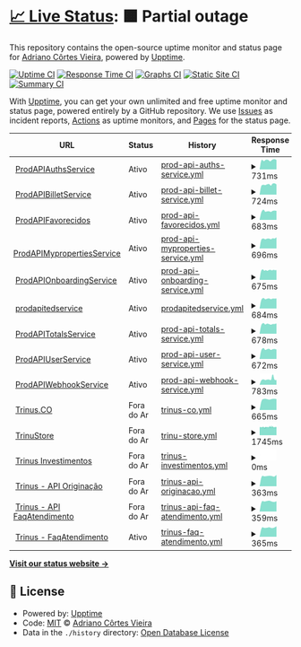 # [📈 Live Status](https://adrianocortes.github.io/TrinusTech): <!--live status--> **🟧 Partial outage**

This repository contains the open-source uptime monitor and status page for [Adriano Côrtes Vieira](https://adrianocortes.github.io/TrinusTech), powered by [Upptime](https://github.com/upptime/upptime).

[![Uptime CI](https://github.com/adrianocortes/TrinusTech/workflows/Uptime%20CI/badge.svg)](https://github.com/adrianocortes/TrinusTech/actions?query=workflow%3A%22Uptime+CI%22)
[![Response Time CI](https://github.com/adrianocortes/TrinusTech/workflows/Response%20Time%20CI/badge.svg)](https://github.com/adrianocortes/TrinusTech/actions?query=workflow%3A%22Response+Time+CI%22)
[![Graphs CI](https://github.com/adrianocortes/TrinusTech/workflows/Graphs%20CI/badge.svg)](https://github.com/adrianocortes/TrinusTech/actions?query=workflow%3A%22Graphs+CI%22)
[![Static Site CI](https://github.com/adrianocortes/TrinusTech/workflows/Static%20Site%20CI/badge.svg)](https://github.com/adrianocortes/TrinusTech/actions?query=workflow%3A%22Static+Site+CI%22)
[![Summary CI](https://github.com/adrianocortes/TrinusTech/workflows/Summary%20CI/badge.svg)](https://github.com/adrianocortes/TrinusTech/actions?query=workflow%3A%22Summary+CI%22)

With [Upptime](https://upptime.js.org), you can get your own unlimited and free uptime monitor and status page, powered entirely by a GitHub repository. We use [Issues](https://github.com/adrianocortes/TrinusTech/issues) as incident reports, [Actions](https://github.com/adrianocortes/TrinusTech/actions) as uptime monitors, and [Pages](https://adrianocortes.github.io/TrinusTech) for the status page.

<!--start: status pages-->
<!-- This summary is generated by Upptime (https://github.com/upptime/upptime) -->
<!-- Do not edit this manually, your changes will be overwritten -->
<!-- prettier-ignore -->
| URL | Status | History | Response Time | Uptime |
| --- | ------ | ------- | ------------- | ------ |
| <img alt="" src="https://favicons.githubusercontent.com/prodapiauthservice.azurewebsites.net" height="13"> [ProdAPIAuthsService](https://prodapiauthservice.azurewebsites.net/swagger/index.html) | Ativo | [prod-api-auths-service.yml](https://github.com/adrianocortes/TrinusTech/commits/HEAD/history/prod-api-auths-service.yml) | <details><summary><img alt="Response time graph" src="./graphs/prod-api-auths-service/response-time-week.png" height="20"> 731ms</summary><br><a href="https://adrianocortes.github.io/TrinusTech/history/prod-api-auths-service"><img alt="Response time 727" src="https://img.shields.io/endpoint?url=https%3A%2F%2Fraw.githubusercontent.com%2Fadrianocortes%2FTrinusTech%2FHEAD%2Fapi%2Fprod-api-auths-service%2Fresponse-time.json"></a><br><a href="https://adrianocortes.github.io/TrinusTech/history/prod-api-auths-service"><img alt="24-hour response time 740" src="https://img.shields.io/endpoint?url=https%3A%2F%2Fraw.githubusercontent.com%2Fadrianocortes%2FTrinusTech%2FHEAD%2Fapi%2Fprod-api-auths-service%2Fresponse-time-day.json"></a><br><a href="https://adrianocortes.github.io/TrinusTech/history/prod-api-auths-service"><img alt="7-day response time 731" src="https://img.shields.io/endpoint?url=https%3A%2F%2Fraw.githubusercontent.com%2Fadrianocortes%2FTrinusTech%2FHEAD%2Fapi%2Fprod-api-auths-service%2Fresponse-time-week.json"></a><br><a href="https://adrianocortes.github.io/TrinusTech/history/prod-api-auths-service"><img alt="30-day response time 725" src="https://img.shields.io/endpoint?url=https%3A%2F%2Fraw.githubusercontent.com%2Fadrianocortes%2FTrinusTech%2FHEAD%2Fapi%2Fprod-api-auths-service%2Fresponse-time-month.json"></a><br><a href="https://adrianocortes.github.io/TrinusTech/history/prod-api-auths-service"><img alt="1-year response time 727" src="https://img.shields.io/endpoint?url=https%3A%2F%2Fraw.githubusercontent.com%2Fadrianocortes%2FTrinusTech%2FHEAD%2Fapi%2Fprod-api-auths-service%2Fresponse-time-year.json"></a></details> | <details><summary><a href="https://adrianocortes.github.io/TrinusTech/history/prod-api-auths-service">100.00%</a></summary><a href="https://adrianocortes.github.io/TrinusTech/history/prod-api-auths-service"><img alt="All-time uptime 100.00%" src="https://img.shields.io/endpoint?url=https%3A%2F%2Fraw.githubusercontent.com%2Fadrianocortes%2FTrinusTech%2FHEAD%2Fapi%2Fprod-api-auths-service%2Fuptime.json"></a><br><a href="https://adrianocortes.github.io/TrinusTech/history/prod-api-auths-service"><img alt="24-hour uptime 100.00%" src="https://img.shields.io/endpoint?url=https%3A%2F%2Fraw.githubusercontent.com%2Fadrianocortes%2FTrinusTech%2FHEAD%2Fapi%2Fprod-api-auths-service%2Fuptime-day.json"></a><br><a href="https://adrianocortes.github.io/TrinusTech/history/prod-api-auths-service"><img alt="7-day uptime 100.00%" src="https://img.shields.io/endpoint?url=https%3A%2F%2Fraw.githubusercontent.com%2Fadrianocortes%2FTrinusTech%2FHEAD%2Fapi%2Fprod-api-auths-service%2Fuptime-week.json"></a><br><a href="https://adrianocortes.github.io/TrinusTech/history/prod-api-auths-service"><img alt="30-day uptime 100.00%" src="https://img.shields.io/endpoint?url=https%3A%2F%2Fraw.githubusercontent.com%2Fadrianocortes%2FTrinusTech%2FHEAD%2Fapi%2Fprod-api-auths-service%2Fuptime-month.json"></a><br><a href="https://adrianocortes.github.io/TrinusTech/history/prod-api-auths-service"><img alt="1-year uptime 100.00%" src="https://img.shields.io/endpoint?url=https%3A%2F%2Fraw.githubusercontent.com%2Fadrianocortes%2FTrinusTech%2FHEAD%2Fapi%2Fprod-api-auths-service%2Fuptime-year.json"></a></details>
| <img alt="" src="https://favicons.githubusercontent.com/prodapibilletservice.azurewebsites.net" height="13"> [ProdAPIBilletService](https://prodapibilletservice.azurewebsites.net/swagger/index.html) | Ativo | [prod-api-billet-service.yml](https://github.com/adrianocortes/TrinusTech/commits/HEAD/history/prod-api-billet-service.yml) | <details><summary><img alt="Response time graph" src="./graphs/prod-api-billet-service/response-time-week.png" height="20"> 724ms</summary><br><a href="https://adrianocortes.github.io/TrinusTech/history/prod-api-billet-service"><img alt="Response time 714" src="https://img.shields.io/endpoint?url=https%3A%2F%2Fraw.githubusercontent.com%2Fadrianocortes%2FTrinusTech%2FHEAD%2Fapi%2Fprod-api-billet-service%2Fresponse-time.json"></a><br><a href="https://adrianocortes.github.io/TrinusTech/history/prod-api-billet-service"><img alt="24-hour response time 723" src="https://img.shields.io/endpoint?url=https%3A%2F%2Fraw.githubusercontent.com%2Fadrianocortes%2FTrinusTech%2FHEAD%2Fapi%2Fprod-api-billet-service%2Fresponse-time-day.json"></a><br><a href="https://adrianocortes.github.io/TrinusTech/history/prod-api-billet-service"><img alt="7-day response time 724" src="https://img.shields.io/endpoint?url=https%3A%2F%2Fraw.githubusercontent.com%2Fadrianocortes%2FTrinusTech%2FHEAD%2Fapi%2Fprod-api-billet-service%2Fresponse-time-week.json"></a><br><a href="https://adrianocortes.github.io/TrinusTech/history/prod-api-billet-service"><img alt="30-day response time 695" src="https://img.shields.io/endpoint?url=https%3A%2F%2Fraw.githubusercontent.com%2Fadrianocortes%2FTrinusTech%2FHEAD%2Fapi%2Fprod-api-billet-service%2Fresponse-time-month.json"></a><br><a href="https://adrianocortes.github.io/TrinusTech/history/prod-api-billet-service"><img alt="1-year response time 714" src="https://img.shields.io/endpoint?url=https%3A%2F%2Fraw.githubusercontent.com%2Fadrianocortes%2FTrinusTech%2FHEAD%2Fapi%2Fprod-api-billet-service%2Fresponse-time-year.json"></a></details> | <details><summary><a href="https://adrianocortes.github.io/TrinusTech/history/prod-api-billet-service">100.00%</a></summary><a href="https://adrianocortes.github.io/TrinusTech/history/prod-api-billet-service"><img alt="All-time uptime 100.00%" src="https://img.shields.io/endpoint?url=https%3A%2F%2Fraw.githubusercontent.com%2Fadrianocortes%2FTrinusTech%2FHEAD%2Fapi%2Fprod-api-billet-service%2Fuptime.json"></a><br><a href="https://adrianocortes.github.io/TrinusTech/history/prod-api-billet-service"><img alt="24-hour uptime 100.00%" src="https://img.shields.io/endpoint?url=https%3A%2F%2Fraw.githubusercontent.com%2Fadrianocortes%2FTrinusTech%2FHEAD%2Fapi%2Fprod-api-billet-service%2Fuptime-day.json"></a><br><a href="https://adrianocortes.github.io/TrinusTech/history/prod-api-billet-service"><img alt="7-day uptime 100.00%" src="https://img.shields.io/endpoint?url=https%3A%2F%2Fraw.githubusercontent.com%2Fadrianocortes%2FTrinusTech%2FHEAD%2Fapi%2Fprod-api-billet-service%2Fuptime-week.json"></a><br><a href="https://adrianocortes.github.io/TrinusTech/history/prod-api-billet-service"><img alt="30-day uptime 100.00%" src="https://img.shields.io/endpoint?url=https%3A%2F%2Fraw.githubusercontent.com%2Fadrianocortes%2FTrinusTech%2FHEAD%2Fapi%2Fprod-api-billet-service%2Fuptime-month.json"></a><br><a href="https://adrianocortes.github.io/TrinusTech/history/prod-api-billet-service"><img alt="1-year uptime 100.00%" src="https://img.shields.io/endpoint?url=https%3A%2F%2Fraw.githubusercontent.com%2Fadrianocortes%2FTrinusTech%2FHEAD%2Fapi%2Fprod-api-billet-service%2Fuptime-year.json"></a></details>
| <img alt="" src="https://favicons.githubusercontent.com/prodapifavorecidos.azurewebsites.net" height="13"> [ProdAPIFavorecidos](https://prodapifavorecidos.azurewebsites.net/swagger/index.html) | Ativo | [prod-api-favorecidos.yml](https://github.com/adrianocortes/TrinusTech/commits/HEAD/history/prod-api-favorecidos.yml) | <details><summary><img alt="Response time graph" src="./graphs/prod-api-favorecidos/response-time-week.png" height="20"> 683ms</summary><br><a href="https://adrianocortes.github.io/TrinusTech/history/prod-api-favorecidos"><img alt="Response time 695" src="https://img.shields.io/endpoint?url=https%3A%2F%2Fraw.githubusercontent.com%2Fadrianocortes%2FTrinusTech%2FHEAD%2Fapi%2Fprod-api-favorecidos%2Fresponse-time.json"></a><br><a href="https://adrianocortes.github.io/TrinusTech/history/prod-api-favorecidos"><img alt="24-hour response time 713" src="https://img.shields.io/endpoint?url=https%3A%2F%2Fraw.githubusercontent.com%2Fadrianocortes%2FTrinusTech%2FHEAD%2Fapi%2Fprod-api-favorecidos%2Fresponse-time-day.json"></a><br><a href="https://adrianocortes.github.io/TrinusTech/history/prod-api-favorecidos"><img alt="7-day response time 683" src="https://img.shields.io/endpoint?url=https%3A%2F%2Fraw.githubusercontent.com%2Fadrianocortes%2FTrinusTech%2FHEAD%2Fapi%2Fprod-api-favorecidos%2Fresponse-time-week.json"></a><br><a href="https://adrianocortes.github.io/TrinusTech/history/prod-api-favorecidos"><img alt="30-day response time 690" src="https://img.shields.io/endpoint?url=https%3A%2F%2Fraw.githubusercontent.com%2Fadrianocortes%2FTrinusTech%2FHEAD%2Fapi%2Fprod-api-favorecidos%2Fresponse-time-month.json"></a><br><a href="https://adrianocortes.github.io/TrinusTech/history/prod-api-favorecidos"><img alt="1-year response time 695" src="https://img.shields.io/endpoint?url=https%3A%2F%2Fraw.githubusercontent.com%2Fadrianocortes%2FTrinusTech%2FHEAD%2Fapi%2Fprod-api-favorecidos%2Fresponse-time-year.json"></a></details> | <details><summary><a href="https://adrianocortes.github.io/TrinusTech/history/prod-api-favorecidos">100.00%</a></summary><a href="https://adrianocortes.github.io/TrinusTech/history/prod-api-favorecidos"><img alt="All-time uptime 100.00%" src="https://img.shields.io/endpoint?url=https%3A%2F%2Fraw.githubusercontent.com%2Fadrianocortes%2FTrinusTech%2FHEAD%2Fapi%2Fprod-api-favorecidos%2Fuptime.json"></a><br><a href="https://adrianocortes.github.io/TrinusTech/history/prod-api-favorecidos"><img alt="24-hour uptime 100.00%" src="https://img.shields.io/endpoint?url=https%3A%2F%2Fraw.githubusercontent.com%2Fadrianocortes%2FTrinusTech%2FHEAD%2Fapi%2Fprod-api-favorecidos%2Fuptime-day.json"></a><br><a href="https://adrianocortes.github.io/TrinusTech/history/prod-api-favorecidos"><img alt="7-day uptime 100.00%" src="https://img.shields.io/endpoint?url=https%3A%2F%2Fraw.githubusercontent.com%2Fadrianocortes%2FTrinusTech%2FHEAD%2Fapi%2Fprod-api-favorecidos%2Fuptime-week.json"></a><br><a href="https://adrianocortes.github.io/TrinusTech/history/prod-api-favorecidos"><img alt="30-day uptime 100.00%" src="https://img.shields.io/endpoint?url=https%3A%2F%2Fraw.githubusercontent.com%2Fadrianocortes%2FTrinusTech%2FHEAD%2Fapi%2Fprod-api-favorecidos%2Fuptime-month.json"></a><br><a href="https://adrianocortes.github.io/TrinusTech/history/prod-api-favorecidos"><img alt="1-year uptime 100.00%" src="https://img.shields.io/endpoint?url=https%3A%2F%2Fraw.githubusercontent.com%2Fadrianocortes%2FTrinusTech%2FHEAD%2Fapi%2Fprod-api-favorecidos%2Fuptime-year.json"></a></details>
| <img alt="" src="https://favicons.githubusercontent.com/prodapimypropertiesservice.azurewebsites.net" height="13"> [ProdAPIMypropertiesService](https://prodapimypropertiesservice.azurewebsites.net/swagger/index.html) | Ativo | [prod-api-myproperties-service.yml](https://github.com/adrianocortes/TrinusTech/commits/HEAD/history/prod-api-myproperties-service.yml) | <details><summary><img alt="Response time graph" src="./graphs/prod-api-myproperties-service/response-time-week.png" height="20"> 696ms</summary><br><a href="https://adrianocortes.github.io/TrinusTech/history/prod-api-myproperties-service"><img alt="Response time 696" src="https://img.shields.io/endpoint?url=https%3A%2F%2Fraw.githubusercontent.com%2Fadrianocortes%2FTrinusTech%2FHEAD%2Fapi%2Fprod-api-myproperties-service%2Fresponse-time.json"></a><br><a href="https://adrianocortes.github.io/TrinusTech/history/prod-api-myproperties-service"><img alt="24-hour response time 785" src="https://img.shields.io/endpoint?url=https%3A%2F%2Fraw.githubusercontent.com%2Fadrianocortes%2FTrinusTech%2FHEAD%2Fapi%2Fprod-api-myproperties-service%2Fresponse-time-day.json"></a><br><a href="https://adrianocortes.github.io/TrinusTech/history/prod-api-myproperties-service"><img alt="7-day response time 696" src="https://img.shields.io/endpoint?url=https%3A%2F%2Fraw.githubusercontent.com%2Fadrianocortes%2FTrinusTech%2FHEAD%2Fapi%2Fprod-api-myproperties-service%2Fresponse-time-week.json"></a><br><a href="https://adrianocortes.github.io/TrinusTech/history/prod-api-myproperties-service"><img alt="30-day response time 690" src="https://img.shields.io/endpoint?url=https%3A%2F%2Fraw.githubusercontent.com%2Fadrianocortes%2FTrinusTech%2FHEAD%2Fapi%2Fprod-api-myproperties-service%2Fresponse-time-month.json"></a><br><a href="https://adrianocortes.github.io/TrinusTech/history/prod-api-myproperties-service"><img alt="1-year response time 696" src="https://img.shields.io/endpoint?url=https%3A%2F%2Fraw.githubusercontent.com%2Fadrianocortes%2FTrinusTech%2FHEAD%2Fapi%2Fprod-api-myproperties-service%2Fresponse-time-year.json"></a></details> | <details><summary><a href="https://adrianocortes.github.io/TrinusTech/history/prod-api-myproperties-service">100.00%</a></summary><a href="https://adrianocortes.github.io/TrinusTech/history/prod-api-myproperties-service"><img alt="All-time uptime 100.00%" src="https://img.shields.io/endpoint?url=https%3A%2F%2Fraw.githubusercontent.com%2Fadrianocortes%2FTrinusTech%2FHEAD%2Fapi%2Fprod-api-myproperties-service%2Fuptime.json"></a><br><a href="https://adrianocortes.github.io/TrinusTech/history/prod-api-myproperties-service"><img alt="24-hour uptime 100.00%" src="https://img.shields.io/endpoint?url=https%3A%2F%2Fraw.githubusercontent.com%2Fadrianocortes%2FTrinusTech%2FHEAD%2Fapi%2Fprod-api-myproperties-service%2Fuptime-day.json"></a><br><a href="https://adrianocortes.github.io/TrinusTech/history/prod-api-myproperties-service"><img alt="7-day uptime 100.00%" src="https://img.shields.io/endpoint?url=https%3A%2F%2Fraw.githubusercontent.com%2Fadrianocortes%2FTrinusTech%2FHEAD%2Fapi%2Fprod-api-myproperties-service%2Fuptime-week.json"></a><br><a href="https://adrianocortes.github.io/TrinusTech/history/prod-api-myproperties-service"><img alt="30-day uptime 100.00%" src="https://img.shields.io/endpoint?url=https%3A%2F%2Fraw.githubusercontent.com%2Fadrianocortes%2FTrinusTech%2FHEAD%2Fapi%2Fprod-api-myproperties-service%2Fuptime-month.json"></a><br><a href="https://adrianocortes.github.io/TrinusTech/history/prod-api-myproperties-service"><img alt="1-year uptime 100.00%" src="https://img.shields.io/endpoint?url=https%3A%2F%2Fraw.githubusercontent.com%2Fadrianocortes%2FTrinusTech%2FHEAD%2Fapi%2Fprod-api-myproperties-service%2Fuptime-year.json"></a></details>
| <img alt="" src="https://favicons.githubusercontent.com/prodapionboardingservice.azurewebsites.net" height="13"> [ProdAPIOnboardingService](https://prodapionboardingservice.azurewebsites.net/swagger/index.html) | Ativo | [prod-api-onboarding-service.yml](https://github.com/adrianocortes/TrinusTech/commits/HEAD/history/prod-api-onboarding-service.yml) | <details><summary><img alt="Response time graph" src="./graphs/prod-api-onboarding-service/response-time-week.png" height="20"> 675ms</summary><br><a href="https://adrianocortes.github.io/TrinusTech/history/prod-api-onboarding-service"><img alt="Response time 684" src="https://img.shields.io/endpoint?url=https%3A%2F%2Fraw.githubusercontent.com%2Fadrianocortes%2FTrinusTech%2FHEAD%2Fapi%2Fprod-api-onboarding-service%2Fresponse-time.json"></a><br><a href="https://adrianocortes.github.io/TrinusTech/history/prod-api-onboarding-service"><img alt="24-hour response time 687" src="https://img.shields.io/endpoint?url=https%3A%2F%2Fraw.githubusercontent.com%2Fadrianocortes%2FTrinusTech%2FHEAD%2Fapi%2Fprod-api-onboarding-service%2Fresponse-time-day.json"></a><br><a href="https://adrianocortes.github.io/TrinusTech/history/prod-api-onboarding-service"><img alt="7-day response time 675" src="https://img.shields.io/endpoint?url=https%3A%2F%2Fraw.githubusercontent.com%2Fadrianocortes%2FTrinusTech%2FHEAD%2Fapi%2Fprod-api-onboarding-service%2Fresponse-time-week.json"></a><br><a href="https://adrianocortes.github.io/TrinusTech/history/prod-api-onboarding-service"><img alt="30-day response time 682" src="https://img.shields.io/endpoint?url=https%3A%2F%2Fraw.githubusercontent.com%2Fadrianocortes%2FTrinusTech%2FHEAD%2Fapi%2Fprod-api-onboarding-service%2Fresponse-time-month.json"></a><br><a href="https://adrianocortes.github.io/TrinusTech/history/prod-api-onboarding-service"><img alt="1-year response time 684" src="https://img.shields.io/endpoint?url=https%3A%2F%2Fraw.githubusercontent.com%2Fadrianocortes%2FTrinusTech%2FHEAD%2Fapi%2Fprod-api-onboarding-service%2Fresponse-time-year.json"></a></details> | <details><summary><a href="https://adrianocortes.github.io/TrinusTech/history/prod-api-onboarding-service">100.00%</a></summary><a href="https://adrianocortes.github.io/TrinusTech/history/prod-api-onboarding-service"><img alt="All-time uptime 100.00%" src="https://img.shields.io/endpoint?url=https%3A%2F%2Fraw.githubusercontent.com%2Fadrianocortes%2FTrinusTech%2FHEAD%2Fapi%2Fprod-api-onboarding-service%2Fuptime.json"></a><br><a href="https://adrianocortes.github.io/TrinusTech/history/prod-api-onboarding-service"><img alt="24-hour uptime 100.00%" src="https://img.shields.io/endpoint?url=https%3A%2F%2Fraw.githubusercontent.com%2Fadrianocortes%2FTrinusTech%2FHEAD%2Fapi%2Fprod-api-onboarding-service%2Fuptime-day.json"></a><br><a href="https://adrianocortes.github.io/TrinusTech/history/prod-api-onboarding-service"><img alt="7-day uptime 100.00%" src="https://img.shields.io/endpoint?url=https%3A%2F%2Fraw.githubusercontent.com%2Fadrianocortes%2FTrinusTech%2FHEAD%2Fapi%2Fprod-api-onboarding-service%2Fuptime-week.json"></a><br><a href="https://adrianocortes.github.io/TrinusTech/history/prod-api-onboarding-service"><img alt="30-day uptime 100.00%" src="https://img.shields.io/endpoint?url=https%3A%2F%2Fraw.githubusercontent.com%2Fadrianocortes%2FTrinusTech%2FHEAD%2Fapi%2Fprod-api-onboarding-service%2Fuptime-month.json"></a><br><a href="https://adrianocortes.github.io/TrinusTech/history/prod-api-onboarding-service"><img alt="1-year uptime 100.00%" src="https://img.shields.io/endpoint?url=https%3A%2F%2Fraw.githubusercontent.com%2Fadrianocortes%2FTrinusTech%2FHEAD%2Fapi%2Fprod-api-onboarding-service%2Fuptime-year.json"></a></details>
| <img alt="" src="https://favicons.githubusercontent.com/prodapitedservice.azurewebsites.net" height="13"> [prodapitedservice](https://prodapitedservice.azurewebsites.net/swagger/index.html) | Ativo | [prodapitedservice.yml](https://github.com/adrianocortes/TrinusTech/commits/HEAD/history/prodapitedservice.yml) | <details><summary><img alt="Response time graph" src="./graphs/prodapitedservice/response-time-week.png" height="20"> 684ms</summary><br><a href="https://adrianocortes.github.io/TrinusTech/history/prodapitedservice"><img alt="Response time 686" src="https://img.shields.io/endpoint?url=https%3A%2F%2Fraw.githubusercontent.com%2Fadrianocortes%2FTrinusTech%2FHEAD%2Fapi%2Fprodapitedservice%2Fresponse-time.json"></a><br><a href="https://adrianocortes.github.io/TrinusTech/history/prodapitedservice"><img alt="24-hour response time 706" src="https://img.shields.io/endpoint?url=https%3A%2F%2Fraw.githubusercontent.com%2Fadrianocortes%2FTrinusTech%2FHEAD%2Fapi%2Fprodapitedservice%2Fresponse-time-day.json"></a><br><a href="https://adrianocortes.github.io/TrinusTech/history/prodapitedservice"><img alt="7-day response time 684" src="https://img.shields.io/endpoint?url=https%3A%2F%2Fraw.githubusercontent.com%2Fadrianocortes%2FTrinusTech%2FHEAD%2Fapi%2Fprodapitedservice%2Fresponse-time-week.json"></a><br><a href="https://adrianocortes.github.io/TrinusTech/history/prodapitedservice"><img alt="30-day response time 684" src="https://img.shields.io/endpoint?url=https%3A%2F%2Fraw.githubusercontent.com%2Fadrianocortes%2FTrinusTech%2FHEAD%2Fapi%2Fprodapitedservice%2Fresponse-time-month.json"></a><br><a href="https://adrianocortes.github.io/TrinusTech/history/prodapitedservice"><img alt="1-year response time 686" src="https://img.shields.io/endpoint?url=https%3A%2F%2Fraw.githubusercontent.com%2Fadrianocortes%2FTrinusTech%2FHEAD%2Fapi%2Fprodapitedservice%2Fresponse-time-year.json"></a></details> | <details><summary><a href="https://adrianocortes.github.io/TrinusTech/history/prodapitedservice">100.00%</a></summary><a href="https://adrianocortes.github.io/TrinusTech/history/prodapitedservice"><img alt="All-time uptime 100.00%" src="https://img.shields.io/endpoint?url=https%3A%2F%2Fraw.githubusercontent.com%2Fadrianocortes%2FTrinusTech%2FHEAD%2Fapi%2Fprodapitedservice%2Fuptime.json"></a><br><a href="https://adrianocortes.github.io/TrinusTech/history/prodapitedservice"><img alt="24-hour uptime 100.00%" src="https://img.shields.io/endpoint?url=https%3A%2F%2Fraw.githubusercontent.com%2Fadrianocortes%2FTrinusTech%2FHEAD%2Fapi%2Fprodapitedservice%2Fuptime-day.json"></a><br><a href="https://adrianocortes.github.io/TrinusTech/history/prodapitedservice"><img alt="7-day uptime 100.00%" src="https://img.shields.io/endpoint?url=https%3A%2F%2Fraw.githubusercontent.com%2Fadrianocortes%2FTrinusTech%2FHEAD%2Fapi%2Fprodapitedservice%2Fuptime-week.json"></a><br><a href="https://adrianocortes.github.io/TrinusTech/history/prodapitedservice"><img alt="30-day uptime 100.00%" src="https://img.shields.io/endpoint?url=https%3A%2F%2Fraw.githubusercontent.com%2Fadrianocortes%2FTrinusTech%2FHEAD%2Fapi%2Fprodapitedservice%2Fuptime-month.json"></a><br><a href="https://adrianocortes.github.io/TrinusTech/history/prodapitedservice"><img alt="1-year uptime 100.00%" src="https://img.shields.io/endpoint?url=https%3A%2F%2Fraw.githubusercontent.com%2Fadrianocortes%2FTrinusTech%2FHEAD%2Fapi%2Fprodapitedservice%2Fuptime-year.json"></a></details>
| <img alt="" src="https://favicons.githubusercontent.com/prodapitotalsservice.azurewebsites.net" height="13"> [ProdAPITotalsService](https://prodapitotalsservice.azurewebsites.net/swagger/index.html) | Ativo | [prod-api-totals-service.yml](https://github.com/adrianocortes/TrinusTech/commits/HEAD/history/prod-api-totals-service.yml) | <details><summary><img alt="Response time graph" src="./graphs/prod-api-totals-service/response-time-week.png" height="20"> 678ms</summary><br><a href="https://adrianocortes.github.io/TrinusTech/history/prod-api-totals-service"><img alt="Response time 684" src="https://img.shields.io/endpoint?url=https%3A%2F%2Fraw.githubusercontent.com%2Fadrianocortes%2FTrinusTech%2FHEAD%2Fapi%2Fprod-api-totals-service%2Fresponse-time.json"></a><br><a href="https://adrianocortes.github.io/TrinusTech/history/prod-api-totals-service"><img alt="24-hour response time 722" src="https://img.shields.io/endpoint?url=https%3A%2F%2Fraw.githubusercontent.com%2Fadrianocortes%2FTrinusTech%2FHEAD%2Fapi%2Fprod-api-totals-service%2Fresponse-time-day.json"></a><br><a href="https://adrianocortes.github.io/TrinusTech/history/prod-api-totals-service"><img alt="7-day response time 678" src="https://img.shields.io/endpoint?url=https%3A%2F%2Fraw.githubusercontent.com%2Fadrianocortes%2FTrinusTech%2FHEAD%2Fapi%2Fprod-api-totals-service%2Fresponse-time-week.json"></a><br><a href="https://adrianocortes.github.io/TrinusTech/history/prod-api-totals-service"><img alt="30-day response time 680" src="https://img.shields.io/endpoint?url=https%3A%2F%2Fraw.githubusercontent.com%2Fadrianocortes%2FTrinusTech%2FHEAD%2Fapi%2Fprod-api-totals-service%2Fresponse-time-month.json"></a><br><a href="https://adrianocortes.github.io/TrinusTech/history/prod-api-totals-service"><img alt="1-year response time 684" src="https://img.shields.io/endpoint?url=https%3A%2F%2Fraw.githubusercontent.com%2Fadrianocortes%2FTrinusTech%2FHEAD%2Fapi%2Fprod-api-totals-service%2Fresponse-time-year.json"></a></details> | <details><summary><a href="https://adrianocortes.github.io/TrinusTech/history/prod-api-totals-service">100.00%</a></summary><a href="https://adrianocortes.github.io/TrinusTech/history/prod-api-totals-service"><img alt="All-time uptime 100.00%" src="https://img.shields.io/endpoint?url=https%3A%2F%2Fraw.githubusercontent.com%2Fadrianocortes%2FTrinusTech%2FHEAD%2Fapi%2Fprod-api-totals-service%2Fuptime.json"></a><br><a href="https://adrianocortes.github.io/TrinusTech/history/prod-api-totals-service"><img alt="24-hour uptime 100.00%" src="https://img.shields.io/endpoint?url=https%3A%2F%2Fraw.githubusercontent.com%2Fadrianocortes%2FTrinusTech%2FHEAD%2Fapi%2Fprod-api-totals-service%2Fuptime-day.json"></a><br><a href="https://adrianocortes.github.io/TrinusTech/history/prod-api-totals-service"><img alt="7-day uptime 100.00%" src="https://img.shields.io/endpoint?url=https%3A%2F%2Fraw.githubusercontent.com%2Fadrianocortes%2FTrinusTech%2FHEAD%2Fapi%2Fprod-api-totals-service%2Fuptime-week.json"></a><br><a href="https://adrianocortes.github.io/TrinusTech/history/prod-api-totals-service"><img alt="30-day uptime 100.00%" src="https://img.shields.io/endpoint?url=https%3A%2F%2Fraw.githubusercontent.com%2Fadrianocortes%2FTrinusTech%2FHEAD%2Fapi%2Fprod-api-totals-service%2Fuptime-month.json"></a><br><a href="https://adrianocortes.github.io/TrinusTech/history/prod-api-totals-service"><img alt="1-year uptime 100.00%" src="https://img.shields.io/endpoint?url=https%3A%2F%2Fraw.githubusercontent.com%2Fadrianocortes%2FTrinusTech%2FHEAD%2Fapi%2Fprod-api-totals-service%2Fuptime-year.json"></a></details>
| <img alt="" src="https://favicons.githubusercontent.com/prodapiuserservice.azurewebsites.net" height="13"> [ProdAPIUserService](https://prodapiuserservice.azurewebsites.net/swagger/index.html) | Ativo | [prod-api-user-service.yml](https://github.com/adrianocortes/TrinusTech/commits/HEAD/history/prod-api-user-service.yml) | <details><summary><img alt="Response time graph" src="./graphs/prod-api-user-service/response-time-week.png" height="20"> 672ms</summary><br><a href="https://adrianocortes.github.io/TrinusTech/history/prod-api-user-service"><img alt="Response time 679" src="https://img.shields.io/endpoint?url=https%3A%2F%2Fraw.githubusercontent.com%2Fadrianocortes%2FTrinusTech%2FHEAD%2Fapi%2Fprod-api-user-service%2Fresponse-time.json"></a><br><a href="https://adrianocortes.github.io/TrinusTech/history/prod-api-user-service"><img alt="24-hour response time 662" src="https://img.shields.io/endpoint?url=https%3A%2F%2Fraw.githubusercontent.com%2Fadrianocortes%2FTrinusTech%2FHEAD%2Fapi%2Fprod-api-user-service%2Fresponse-time-day.json"></a><br><a href="https://adrianocortes.github.io/TrinusTech/history/prod-api-user-service"><img alt="7-day response time 672" src="https://img.shields.io/endpoint?url=https%3A%2F%2Fraw.githubusercontent.com%2Fadrianocortes%2FTrinusTech%2FHEAD%2Fapi%2Fprod-api-user-service%2Fresponse-time-week.json"></a><br><a href="https://adrianocortes.github.io/TrinusTech/history/prod-api-user-service"><img alt="30-day response time 672" src="https://img.shields.io/endpoint?url=https%3A%2F%2Fraw.githubusercontent.com%2Fadrianocortes%2FTrinusTech%2FHEAD%2Fapi%2Fprod-api-user-service%2Fresponse-time-month.json"></a><br><a href="https://adrianocortes.github.io/TrinusTech/history/prod-api-user-service"><img alt="1-year response time 679" src="https://img.shields.io/endpoint?url=https%3A%2F%2Fraw.githubusercontent.com%2Fadrianocortes%2FTrinusTech%2FHEAD%2Fapi%2Fprod-api-user-service%2Fresponse-time-year.json"></a></details> | <details><summary><a href="https://adrianocortes.github.io/TrinusTech/history/prod-api-user-service">100.00%</a></summary><a href="https://adrianocortes.github.io/TrinusTech/history/prod-api-user-service"><img alt="All-time uptime 100.00%" src="https://img.shields.io/endpoint?url=https%3A%2F%2Fraw.githubusercontent.com%2Fadrianocortes%2FTrinusTech%2FHEAD%2Fapi%2Fprod-api-user-service%2Fuptime.json"></a><br><a href="https://adrianocortes.github.io/TrinusTech/history/prod-api-user-service"><img alt="24-hour uptime 100.00%" src="https://img.shields.io/endpoint?url=https%3A%2F%2Fraw.githubusercontent.com%2Fadrianocortes%2FTrinusTech%2FHEAD%2Fapi%2Fprod-api-user-service%2Fuptime-day.json"></a><br><a href="https://adrianocortes.github.io/TrinusTech/history/prod-api-user-service"><img alt="7-day uptime 100.00%" src="https://img.shields.io/endpoint?url=https%3A%2F%2Fraw.githubusercontent.com%2Fadrianocortes%2FTrinusTech%2FHEAD%2Fapi%2Fprod-api-user-service%2Fuptime-week.json"></a><br><a href="https://adrianocortes.github.io/TrinusTech/history/prod-api-user-service"><img alt="30-day uptime 100.00%" src="https://img.shields.io/endpoint?url=https%3A%2F%2Fraw.githubusercontent.com%2Fadrianocortes%2FTrinusTech%2FHEAD%2Fapi%2Fprod-api-user-service%2Fuptime-month.json"></a><br><a href="https://adrianocortes.github.io/TrinusTech/history/prod-api-user-service"><img alt="1-year uptime 100.00%" src="https://img.shields.io/endpoint?url=https%3A%2F%2Fraw.githubusercontent.com%2Fadrianocortes%2FTrinusTech%2FHEAD%2Fapi%2Fprod-api-user-service%2Fuptime-year.json"></a></details>
| <img alt="" src="https://favicons.githubusercontent.com/prodapiwebhookservice.azurewebsites.net" height="13"> [ProdAPIWebhookService](https://prodapiwebhookservice.azurewebsites.net/swagger/index.html) | Ativo | [prod-api-webhook-service.yml](https://github.com/adrianocortes/TrinusTech/commits/HEAD/history/prod-api-webhook-service.yml) | <details><summary><img alt="Response time graph" src="./graphs/prod-api-webhook-service/response-time-week.png" height="20"> 783ms</summary><br><a href="https://adrianocortes.github.io/TrinusTech/history/prod-api-webhook-service"><img alt="Response time 695" src="https://img.shields.io/endpoint?url=https%3A%2F%2Fraw.githubusercontent.com%2Fadrianocortes%2FTrinusTech%2FHEAD%2Fapi%2Fprod-api-webhook-service%2Fresponse-time.json"></a><br><a href="https://adrianocortes.github.io/TrinusTech/history/prod-api-webhook-service"><img alt="24-hour response time 652" src="https://img.shields.io/endpoint?url=https%3A%2F%2Fraw.githubusercontent.com%2Fadrianocortes%2FTrinusTech%2FHEAD%2Fapi%2Fprod-api-webhook-service%2Fresponse-time-day.json"></a><br><a href="https://adrianocortes.github.io/TrinusTech/history/prod-api-webhook-service"><img alt="7-day response time 783" src="https://img.shields.io/endpoint?url=https%3A%2F%2Fraw.githubusercontent.com%2Fadrianocortes%2FTrinusTech%2FHEAD%2Fapi%2Fprod-api-webhook-service%2Fresponse-time-week.json"></a><br><a href="https://adrianocortes.github.io/TrinusTech/history/prod-api-webhook-service"><img alt="30-day response time 701" src="https://img.shields.io/endpoint?url=https%3A%2F%2Fraw.githubusercontent.com%2Fadrianocortes%2FTrinusTech%2FHEAD%2Fapi%2Fprod-api-webhook-service%2Fresponse-time-month.json"></a><br><a href="https://adrianocortes.github.io/TrinusTech/history/prod-api-webhook-service"><img alt="1-year response time 695" src="https://img.shields.io/endpoint?url=https%3A%2F%2Fraw.githubusercontent.com%2Fadrianocortes%2FTrinusTech%2FHEAD%2Fapi%2Fprod-api-webhook-service%2Fresponse-time-year.json"></a></details> | <details><summary><a href="https://adrianocortes.github.io/TrinusTech/history/prod-api-webhook-service">100.00%</a></summary><a href="https://adrianocortes.github.io/TrinusTech/history/prod-api-webhook-service"><img alt="All-time uptime 100.00%" src="https://img.shields.io/endpoint?url=https%3A%2F%2Fraw.githubusercontent.com%2Fadrianocortes%2FTrinusTech%2FHEAD%2Fapi%2Fprod-api-webhook-service%2Fuptime.json"></a><br><a href="https://adrianocortes.github.io/TrinusTech/history/prod-api-webhook-service"><img alt="24-hour uptime 100.00%" src="https://img.shields.io/endpoint?url=https%3A%2F%2Fraw.githubusercontent.com%2Fadrianocortes%2FTrinusTech%2FHEAD%2Fapi%2Fprod-api-webhook-service%2Fuptime-day.json"></a><br><a href="https://adrianocortes.github.io/TrinusTech/history/prod-api-webhook-service"><img alt="7-day uptime 100.00%" src="https://img.shields.io/endpoint?url=https%3A%2F%2Fraw.githubusercontent.com%2Fadrianocortes%2FTrinusTech%2FHEAD%2Fapi%2Fprod-api-webhook-service%2Fuptime-week.json"></a><br><a href="https://adrianocortes.github.io/TrinusTech/history/prod-api-webhook-service"><img alt="30-day uptime 100.00%" src="https://img.shields.io/endpoint?url=https%3A%2F%2Fraw.githubusercontent.com%2Fadrianocortes%2FTrinusTech%2FHEAD%2Fapi%2Fprod-api-webhook-service%2Fuptime-month.json"></a><br><a href="https://adrianocortes.github.io/TrinusTech/history/prod-api-webhook-service"><img alt="1-year uptime 100.00%" src="https://img.shields.io/endpoint?url=https%3A%2F%2Fraw.githubusercontent.com%2Fadrianocortes%2FTrinusTech%2FHEAD%2Fapi%2Fprod-api-webhook-service%2Fuptime-year.json"></a></details>
| <img alt="" src="https://favicons.githubusercontent.com/trinus.co" height="13"> [Trinus.CO](https://trinus.co) | Fora do Ar | [trinus-co.yml](https://github.com/adrianocortes/TrinusTech/commits/HEAD/history/trinus-co.yml) | <details><summary><img alt="Response time graph" src="./graphs/trinus-co/response-time-week.png" height="20"> 665ms</summary><br><a href="https://adrianocortes.github.io/TrinusTech/history/trinus-co"><img alt="Response time 670" src="https://img.shields.io/endpoint?url=https%3A%2F%2Fraw.githubusercontent.com%2Fadrianocortes%2FTrinusTech%2FHEAD%2Fapi%2Ftrinus-co%2Fresponse-time.json"></a><br><a href="https://adrianocortes.github.io/TrinusTech/history/trinus-co"><img alt="24-hour response time 674" src="https://img.shields.io/endpoint?url=https%3A%2F%2Fraw.githubusercontent.com%2Fadrianocortes%2FTrinusTech%2FHEAD%2Fapi%2Ftrinus-co%2Fresponse-time-day.json"></a><br><a href="https://adrianocortes.github.io/TrinusTech/history/trinus-co"><img alt="7-day response time 665" src="https://img.shields.io/endpoint?url=https%3A%2F%2Fraw.githubusercontent.com%2Fadrianocortes%2FTrinusTech%2FHEAD%2Fapi%2Ftrinus-co%2Fresponse-time-week.json"></a><br><a href="https://adrianocortes.github.io/TrinusTech/history/trinus-co"><img alt="30-day response time 667" src="https://img.shields.io/endpoint?url=https%3A%2F%2Fraw.githubusercontent.com%2Fadrianocortes%2FTrinusTech%2FHEAD%2Fapi%2Ftrinus-co%2Fresponse-time-month.json"></a><br><a href="https://adrianocortes.github.io/TrinusTech/history/trinus-co"><img alt="1-year response time 670" src="https://img.shields.io/endpoint?url=https%3A%2F%2Fraw.githubusercontent.com%2Fadrianocortes%2FTrinusTech%2FHEAD%2Fapi%2Ftrinus-co%2Fresponse-time-year.json"></a></details> | <details><summary><a href="https://adrianocortes.github.io/TrinusTech/history/trinus-co">0.00%</a></summary><a href="https://adrianocortes.github.io/TrinusTech/history/trinus-co"><img alt="All-time uptime 35.13%" src="https://img.shields.io/endpoint?url=https%3A%2F%2Fraw.githubusercontent.com%2Fadrianocortes%2FTrinusTech%2FHEAD%2Fapi%2Ftrinus-co%2Fuptime.json"></a><br><a href="https://adrianocortes.github.io/TrinusTech/history/trinus-co"><img alt="24-hour uptime 0.00%" src="https://img.shields.io/endpoint?url=https%3A%2F%2Fraw.githubusercontent.com%2Fadrianocortes%2FTrinusTech%2FHEAD%2Fapi%2Ftrinus-co%2Fuptime-day.json"></a><br><a href="https://adrianocortes.github.io/TrinusTech/history/trinus-co"><img alt="7-day uptime 0.00%" src="https://img.shields.io/endpoint?url=https%3A%2F%2Fraw.githubusercontent.com%2Fadrianocortes%2FTrinusTech%2FHEAD%2Fapi%2Ftrinus-co%2Fuptime-week.json"></a><br><a href="https://adrianocortes.github.io/TrinusTech/history/trinus-co"><img alt="30-day uptime 7.96%" src="https://img.shields.io/endpoint?url=https%3A%2F%2Fraw.githubusercontent.com%2Fadrianocortes%2FTrinusTech%2FHEAD%2Fapi%2Ftrinus-co%2Fuptime-month.json"></a><br><a href="https://adrianocortes.github.io/TrinusTech/history/trinus-co"><img alt="1-year uptime 35.13%" src="https://img.shields.io/endpoint?url=https%3A%2F%2Fraw.githubusercontent.com%2Fadrianocortes%2FTrinusTech%2FHEAD%2Fapi%2Ftrinus-co%2Fuptime-year.json"></a></details>
| <img alt="" src="https://favicons.githubusercontent.com/trinustore.trinus.co" height="13"> [TrinuStore](http://trinustore.trinus.co) | Fora do Ar | [trinu-store.yml](https://github.com/adrianocortes/TrinusTech/commits/HEAD/history/trinu-store.yml) | <details><summary><img alt="Response time graph" src="./graphs/trinu-store/response-time-week.png" height="20"> 1745ms</summary><br><a href="https://adrianocortes.github.io/TrinusTech/history/trinu-store"><img alt="Response time 1989" src="https://img.shields.io/endpoint?url=https%3A%2F%2Fraw.githubusercontent.com%2Fadrianocortes%2FTrinusTech%2FHEAD%2Fapi%2Ftrinu-store%2Fresponse-time.json"></a><br><a href="https://adrianocortes.github.io/TrinusTech/history/trinu-store"><img alt="24-hour response time 1742" src="https://img.shields.io/endpoint?url=https%3A%2F%2Fraw.githubusercontent.com%2Fadrianocortes%2FTrinusTech%2FHEAD%2Fapi%2Ftrinu-store%2Fresponse-time-day.json"></a><br><a href="https://adrianocortes.github.io/TrinusTech/history/trinu-store"><img alt="7-day response time 1745" src="https://img.shields.io/endpoint?url=https%3A%2F%2Fraw.githubusercontent.com%2Fadrianocortes%2FTrinusTech%2FHEAD%2Fapi%2Ftrinu-store%2Fresponse-time-week.json"></a><br><a href="https://adrianocortes.github.io/TrinusTech/history/trinu-store"><img alt="30-day response time 1720" src="https://img.shields.io/endpoint?url=https%3A%2F%2Fraw.githubusercontent.com%2Fadrianocortes%2FTrinusTech%2FHEAD%2Fapi%2Ftrinu-store%2Fresponse-time-month.json"></a><br><a href="https://adrianocortes.github.io/TrinusTech/history/trinu-store"><img alt="1-year response time 1989" src="https://img.shields.io/endpoint?url=https%3A%2F%2Fraw.githubusercontent.com%2Fadrianocortes%2FTrinusTech%2FHEAD%2Fapi%2Ftrinu-store%2Fresponse-time-year.json"></a></details> | <details><summary><a href="https://adrianocortes.github.io/TrinusTech/history/trinu-store">90.52%</a></summary><a href="https://adrianocortes.github.io/TrinusTech/history/trinu-store"><img alt="All-time uptime 98.66%" src="https://img.shields.io/endpoint?url=https%3A%2F%2Fraw.githubusercontent.com%2Fadrianocortes%2FTrinusTech%2FHEAD%2Fapi%2Ftrinu-store%2Fuptime.json"></a><br><a href="https://adrianocortes.github.io/TrinusTech/history/trinu-store"><img alt="24-hour uptime 85.20%" src="https://img.shields.io/endpoint?url=https%3A%2F%2Fraw.githubusercontent.com%2Fadrianocortes%2FTrinusTech%2FHEAD%2Fapi%2Ftrinu-store%2Fuptime-day.json"></a><br><a href="https://adrianocortes.github.io/TrinusTech/history/trinu-store"><img alt="7-day uptime 90.52%" src="https://img.shields.io/endpoint?url=https%3A%2F%2Fraw.githubusercontent.com%2Fadrianocortes%2FTrinusTech%2FHEAD%2Fapi%2Ftrinu-store%2Fuptime-week.json"></a><br><a href="https://adrianocortes.github.io/TrinusTech/history/trinu-store"><img alt="30-day uptime 95.58%" src="https://img.shields.io/endpoint?url=https%3A%2F%2Fraw.githubusercontent.com%2Fadrianocortes%2FTrinusTech%2FHEAD%2Fapi%2Ftrinu-store%2Fuptime-month.json"></a><br><a href="https://adrianocortes.github.io/TrinusTech/history/trinu-store"><img alt="1-year uptime 98.66%" src="https://img.shields.io/endpoint?url=https%3A%2F%2Fraw.githubusercontent.com%2Fadrianocortes%2FTrinusTech%2FHEAD%2Fapi%2Ftrinu-store%2Fuptime-year.json"></a></details>
| <img alt="" src="https://favicons.githubusercontent.com/trinusinvestimentos.com.br" height="13"> [Trinus Investimentos](http://trinusinvestimentos.com.br) | Fora do Ar | [trinus-investimentos.yml](https://github.com/adrianocortes/TrinusTech/commits/HEAD/history/trinus-investimentos.yml) | <details><summary><img alt="Response time graph" src="./graphs/trinus-investimentos/response-time-week.png" height="20"> 0ms</summary><br><a href="https://adrianocortes.github.io/TrinusTech/history/trinus-investimentos"><img alt="Response time 3053" src="https://img.shields.io/endpoint?url=https%3A%2F%2Fraw.githubusercontent.com%2Fadrianocortes%2FTrinusTech%2FHEAD%2Fapi%2Ftrinus-investimentos%2Fresponse-time.json"></a><br><a href="https://adrianocortes.github.io/TrinusTech/history/trinus-investimentos"><img alt="24-hour response time 0" src="https://img.shields.io/endpoint?url=https%3A%2F%2Fraw.githubusercontent.com%2Fadrianocortes%2FTrinusTech%2FHEAD%2Fapi%2Ftrinus-investimentos%2Fresponse-time-day.json"></a><br><a href="https://adrianocortes.github.io/TrinusTech/history/trinus-investimentos"><img alt="7-day response time 0" src="https://img.shields.io/endpoint?url=https%3A%2F%2Fraw.githubusercontent.com%2Fadrianocortes%2FTrinusTech%2FHEAD%2Fapi%2Ftrinus-investimentos%2Fresponse-time-week.json"></a><br><a href="https://adrianocortes.github.io/TrinusTech/history/trinus-investimentos"><img alt="30-day response time 0" src="https://img.shields.io/endpoint?url=https%3A%2F%2Fraw.githubusercontent.com%2Fadrianocortes%2FTrinusTech%2FHEAD%2Fapi%2Ftrinus-investimentos%2Fresponse-time-month.json"></a><br><a href="https://adrianocortes.github.io/TrinusTech/history/trinus-investimentos"><img alt="1-year response time 3053" src="https://img.shields.io/endpoint?url=https%3A%2F%2Fraw.githubusercontent.com%2Fadrianocortes%2FTrinusTech%2FHEAD%2Fapi%2Ftrinus-investimentos%2Fresponse-time-year.json"></a></details> | <details><summary><a href="https://adrianocortes.github.io/TrinusTech/history/trinus-investimentos">0.00%</a></summary><a href="https://adrianocortes.github.io/TrinusTech/history/trinus-investimentos"><img alt="All-time uptime 64.17%" src="https://img.shields.io/endpoint?url=https%3A%2F%2Fraw.githubusercontent.com%2Fadrianocortes%2FTrinusTech%2FHEAD%2Fapi%2Ftrinus-investimentos%2Fuptime.json"></a><br><a href="https://adrianocortes.github.io/TrinusTech/history/trinus-investimentos"><img alt="24-hour uptime 0.00%" src="https://img.shields.io/endpoint?url=https%3A%2F%2Fraw.githubusercontent.com%2Fadrianocortes%2FTrinusTech%2FHEAD%2Fapi%2Ftrinus-investimentos%2Fuptime-day.json"></a><br><a href="https://adrianocortes.github.io/TrinusTech/history/trinus-investimentos"><img alt="7-day uptime 0.00%" src="https://img.shields.io/endpoint?url=https%3A%2F%2Fraw.githubusercontent.com%2Fadrianocortes%2FTrinusTech%2FHEAD%2Fapi%2Ftrinus-investimentos%2Fuptime-week.json"></a><br><a href="https://adrianocortes.github.io/TrinusTech/history/trinus-investimentos"><img alt="30-day uptime 7.96%" src="https://img.shields.io/endpoint?url=https%3A%2F%2Fraw.githubusercontent.com%2Fadrianocortes%2FTrinusTech%2FHEAD%2Fapi%2Ftrinus-investimentos%2Fuptime-month.json"></a><br><a href="https://adrianocortes.github.io/TrinusTech/history/trinus-investimentos"><img alt="1-year uptime 64.17%" src="https://img.shields.io/endpoint?url=https%3A%2F%2Fraw.githubusercontent.com%2Fadrianocortes%2FTrinusTech%2FHEAD%2Fapi%2Ftrinus-investimentos%2Fuptime-year.json"></a></details>
| <img alt="" src="https://favicons.githubusercontent.com/apioriginacao.trinus.co" height="13"> [Trinus - API Originação](http://apioriginacao.trinus.co/swagger/index.html) | Fora do Ar | [trinus-api-originacao.yml](https://github.com/adrianocortes/TrinusTech/commits/HEAD/history/trinus-api-originacao.yml) | <details><summary><img alt="Response time graph" src="./graphs/trinus-api-originacao/response-time-week.png" height="20"> 363ms</summary><br><a href="https://adrianocortes.github.io/TrinusTech/history/trinus-api-originacao"><img alt="Response time 376" src="https://img.shields.io/endpoint?url=https%3A%2F%2Fraw.githubusercontent.com%2Fadrianocortes%2FTrinusTech%2FHEAD%2Fapi%2Ftrinus-api-originacao%2Fresponse-time.json"></a><br><a href="https://adrianocortes.github.io/TrinusTech/history/trinus-api-originacao"><img alt="24-hour response time 397" src="https://img.shields.io/endpoint?url=https%3A%2F%2Fraw.githubusercontent.com%2Fadrianocortes%2FTrinusTech%2FHEAD%2Fapi%2Ftrinus-api-originacao%2Fresponse-time-day.json"></a><br><a href="https://adrianocortes.github.io/TrinusTech/history/trinus-api-originacao"><img alt="7-day response time 363" src="https://img.shields.io/endpoint?url=https%3A%2F%2Fraw.githubusercontent.com%2Fadrianocortes%2FTrinusTech%2FHEAD%2Fapi%2Ftrinus-api-originacao%2Fresponse-time-week.json"></a><br><a href="https://adrianocortes.github.io/TrinusTech/history/trinus-api-originacao"><img alt="30-day response time 366" src="https://img.shields.io/endpoint?url=https%3A%2F%2Fraw.githubusercontent.com%2Fadrianocortes%2FTrinusTech%2FHEAD%2Fapi%2Ftrinus-api-originacao%2Fresponse-time-month.json"></a><br><a href="https://adrianocortes.github.io/TrinusTech/history/trinus-api-originacao"><img alt="1-year response time 376" src="https://img.shields.io/endpoint?url=https%3A%2F%2Fraw.githubusercontent.com%2Fadrianocortes%2FTrinusTech%2FHEAD%2Fapi%2Ftrinus-api-originacao%2Fresponse-time-year.json"></a></details> | <details><summary><a href="https://adrianocortes.github.io/TrinusTech/history/trinus-api-originacao">0.00%</a></summary><a href="https://adrianocortes.github.io/TrinusTech/history/trinus-api-originacao"><img alt="All-time uptime 6.65%" src="https://img.shields.io/endpoint?url=https%3A%2F%2Fraw.githubusercontent.com%2Fadrianocortes%2FTrinusTech%2FHEAD%2Fapi%2Ftrinus-api-originacao%2Fuptime.json"></a><br><a href="https://adrianocortes.github.io/TrinusTech/history/trinus-api-originacao"><img alt="24-hour uptime 0.00%" src="https://img.shields.io/endpoint?url=https%3A%2F%2Fraw.githubusercontent.com%2Fadrianocortes%2FTrinusTech%2FHEAD%2Fapi%2Ftrinus-api-originacao%2Fuptime-day.json"></a><br><a href="https://adrianocortes.github.io/TrinusTech/history/trinus-api-originacao"><img alt="7-day uptime 0.00%" src="https://img.shields.io/endpoint?url=https%3A%2F%2Fraw.githubusercontent.com%2Fadrianocortes%2FTrinusTech%2FHEAD%2Fapi%2Ftrinus-api-originacao%2Fuptime-week.json"></a><br><a href="https://adrianocortes.github.io/TrinusTech/history/trinus-api-originacao"><img alt="30-day uptime 7.96%" src="https://img.shields.io/endpoint?url=https%3A%2F%2Fraw.githubusercontent.com%2Fadrianocortes%2FTrinusTech%2FHEAD%2Fapi%2Ftrinus-api-originacao%2Fuptime-month.json"></a><br><a href="https://adrianocortes.github.io/TrinusTech/history/trinus-api-originacao"><img alt="1-year uptime 6.65%" src="https://img.shields.io/endpoint?url=https%3A%2F%2Fraw.githubusercontent.com%2Fadrianocortes%2FTrinusTech%2FHEAD%2Fapi%2Ftrinus-api-originacao%2Fuptime-year.json"></a></details>
| <img alt="" src="https://favicons.githubusercontent.com/apifaqatendimento.trinus.co" height="13"> [Trinus - API FaqAtendimento](http://apifaqatendimento.trinus.co/swagger/index.html) | Fora do Ar | [trinus-api-faq-atendimento.yml](https://github.com/adrianocortes/TrinusTech/commits/HEAD/history/trinus-api-faq-atendimento.yml) | <details><summary><img alt="Response time graph" src="./graphs/trinus-api-faq-atendimento/response-time-week.png" height="20"> 359ms</summary><br><a href="https://adrianocortes.github.io/TrinusTech/history/trinus-api-faq-atendimento"><img alt="Response time 531" src="https://img.shields.io/endpoint?url=https%3A%2F%2Fraw.githubusercontent.com%2Fadrianocortes%2FTrinusTech%2FHEAD%2Fapi%2Ftrinus-api-faq-atendimento%2Fresponse-time.json"></a><br><a href="https://adrianocortes.github.io/TrinusTech/history/trinus-api-faq-atendimento"><img alt="24-hour response time 361" src="https://img.shields.io/endpoint?url=https%3A%2F%2Fraw.githubusercontent.com%2Fadrianocortes%2FTrinusTech%2FHEAD%2Fapi%2Ftrinus-api-faq-atendimento%2Fresponse-time-day.json"></a><br><a href="https://adrianocortes.github.io/TrinusTech/history/trinus-api-faq-atendimento"><img alt="7-day response time 359" src="https://img.shields.io/endpoint?url=https%3A%2F%2Fraw.githubusercontent.com%2Fadrianocortes%2FTrinusTech%2FHEAD%2Fapi%2Ftrinus-api-faq-atendimento%2Fresponse-time-week.json"></a><br><a href="https://adrianocortes.github.io/TrinusTech/history/trinus-api-faq-atendimento"><img alt="30-day response time 364" src="https://img.shields.io/endpoint?url=https%3A%2F%2Fraw.githubusercontent.com%2Fadrianocortes%2FTrinusTech%2FHEAD%2Fapi%2Ftrinus-api-faq-atendimento%2Fresponse-time-month.json"></a><br><a href="https://adrianocortes.github.io/TrinusTech/history/trinus-api-faq-atendimento"><img alt="1-year response time 531" src="https://img.shields.io/endpoint?url=https%3A%2F%2Fraw.githubusercontent.com%2Fadrianocortes%2FTrinusTech%2FHEAD%2Fapi%2Ftrinus-api-faq-atendimento%2Fresponse-time-year.json"></a></details> | <details><summary><a href="https://adrianocortes.github.io/TrinusTech/history/trinus-api-faq-atendimento">0.00%</a></summary><a href="https://adrianocortes.github.io/TrinusTech/history/trinus-api-faq-atendimento"><img alt="All-time uptime 6.63%" src="https://img.shields.io/endpoint?url=https%3A%2F%2Fraw.githubusercontent.com%2Fadrianocortes%2FTrinusTech%2FHEAD%2Fapi%2Ftrinus-api-faq-atendimento%2Fuptime.json"></a><br><a href="https://adrianocortes.github.io/TrinusTech/history/trinus-api-faq-atendimento"><img alt="24-hour uptime 0.00%" src="https://img.shields.io/endpoint?url=https%3A%2F%2Fraw.githubusercontent.com%2Fadrianocortes%2FTrinusTech%2FHEAD%2Fapi%2Ftrinus-api-faq-atendimento%2Fuptime-day.json"></a><br><a href="https://adrianocortes.github.io/TrinusTech/history/trinus-api-faq-atendimento"><img alt="7-day uptime 0.00%" src="https://img.shields.io/endpoint?url=https%3A%2F%2Fraw.githubusercontent.com%2Fadrianocortes%2FTrinusTech%2FHEAD%2Fapi%2Ftrinus-api-faq-atendimento%2Fuptime-week.json"></a><br><a href="https://adrianocortes.github.io/TrinusTech/history/trinus-api-faq-atendimento"><img alt="30-day uptime 7.96%" src="https://img.shields.io/endpoint?url=https%3A%2F%2Fraw.githubusercontent.com%2Fadrianocortes%2FTrinusTech%2FHEAD%2Fapi%2Ftrinus-api-faq-atendimento%2Fuptime-month.json"></a><br><a href="https://adrianocortes.github.io/TrinusTech/history/trinus-api-faq-atendimento"><img alt="1-year uptime 6.63%" src="https://img.shields.io/endpoint?url=https%3A%2F%2Fraw.githubusercontent.com%2Fadrianocortes%2FTrinusTech%2FHEAD%2Fapi%2Ftrinus-api-faq-atendimento%2Fuptime-year.json"></a></details>
| <img alt="" src="https://favicons.githubusercontent.com/faqatendimento.trinus.co" height="13"> [Trinus - FaqAtendimento](http://faqatendimento.trinus.co) | Ativo | [trinus-faq-atendimento.yml](https://github.com/adrianocortes/TrinusTech/commits/HEAD/history/trinus-faq-atendimento.yml) | <details><summary><img alt="Response time graph" src="./graphs/trinus-faq-atendimento/response-time-week.png" height="20"> 365ms</summary><br><a href="https://adrianocortes.github.io/TrinusTech/history/trinus-faq-atendimento"><img alt="Response time 524" src="https://img.shields.io/endpoint?url=https%3A%2F%2Fraw.githubusercontent.com%2Fadrianocortes%2FTrinusTech%2FHEAD%2Fapi%2Ftrinus-faq-atendimento%2Fresponse-time.json"></a><br><a href="https://adrianocortes.github.io/TrinusTech/history/trinus-faq-atendimento"><img alt="24-hour response time 411" src="https://img.shields.io/endpoint?url=https%3A%2F%2Fraw.githubusercontent.com%2Fadrianocortes%2FTrinusTech%2FHEAD%2Fapi%2Ftrinus-faq-atendimento%2Fresponse-time-day.json"></a><br><a href="https://adrianocortes.github.io/TrinusTech/history/trinus-faq-atendimento"><img alt="7-day response time 365" src="https://img.shields.io/endpoint?url=https%3A%2F%2Fraw.githubusercontent.com%2Fadrianocortes%2FTrinusTech%2FHEAD%2Fapi%2Ftrinus-faq-atendimento%2Fresponse-time-week.json"></a><br><a href="https://adrianocortes.github.io/TrinusTech/history/trinus-faq-atendimento"><img alt="30-day response time 366" src="https://img.shields.io/endpoint?url=https%3A%2F%2Fraw.githubusercontent.com%2Fadrianocortes%2FTrinusTech%2FHEAD%2Fapi%2Ftrinus-faq-atendimento%2Fresponse-time-month.json"></a><br><a href="https://adrianocortes.github.io/TrinusTech/history/trinus-faq-atendimento"><img alt="1-year response time 524" src="https://img.shields.io/endpoint?url=https%3A%2F%2Fraw.githubusercontent.com%2Fadrianocortes%2FTrinusTech%2FHEAD%2Fapi%2Ftrinus-faq-atendimento%2Fresponse-time-year.json"></a></details> | <details><summary><a href="https://adrianocortes.github.io/TrinusTech/history/trinus-faq-atendimento">100.00%</a></summary><a href="https://adrianocortes.github.io/TrinusTech/history/trinus-faq-atendimento"><img alt="All-time uptime 99.85%" src="https://img.shields.io/endpoint?url=https%3A%2F%2Fraw.githubusercontent.com%2Fadrianocortes%2FTrinusTech%2FHEAD%2Fapi%2Ftrinus-faq-atendimento%2Fuptime.json"></a><br><a href="https://adrianocortes.github.io/TrinusTech/history/trinus-faq-atendimento"><img alt="24-hour uptime 100.00%" src="https://img.shields.io/endpoint?url=https%3A%2F%2Fraw.githubusercontent.com%2Fadrianocortes%2FTrinusTech%2FHEAD%2Fapi%2Ftrinus-faq-atendimento%2Fuptime-day.json"></a><br><a href="https://adrianocortes.github.io/TrinusTech/history/trinus-faq-atendimento"><img alt="7-day uptime 100.00%" src="https://img.shields.io/endpoint?url=https%3A%2F%2Fraw.githubusercontent.com%2Fadrianocortes%2FTrinusTech%2FHEAD%2Fapi%2Ftrinus-faq-atendimento%2Fuptime-week.json"></a><br><a href="https://adrianocortes.github.io/TrinusTech/history/trinus-faq-atendimento"><img alt="30-day uptime 99.92%" src="https://img.shields.io/endpoint?url=https%3A%2F%2Fraw.githubusercontent.com%2Fadrianocortes%2FTrinusTech%2FHEAD%2Fapi%2Ftrinus-faq-atendimento%2Fuptime-month.json"></a><br><a href="https://adrianocortes.github.io/TrinusTech/history/trinus-faq-atendimento"><img alt="1-year uptime 99.85%" src="https://img.shields.io/endpoint?url=https%3A%2F%2Fraw.githubusercontent.com%2Fadrianocortes%2FTrinusTech%2FHEAD%2Fapi%2Ftrinus-faq-atendimento%2Fuptime-year.json"></a></details>

<!--end: status pages-->

[**Visit our status website →**](https://adrianocortes.github.io/TrinusTech)

## 📄 License

- Powered by: [Upptime](https://github.com/upptime/upptime)
- Code: [MIT](./LICENSE) © [Adriano Côrtes Vieira](https://adrianocortes.github.io/TrinusTech)
- Data in the `./history` directory: [Open Database License](https://opendatacommons.org/licenses/odbl/1-0/)
